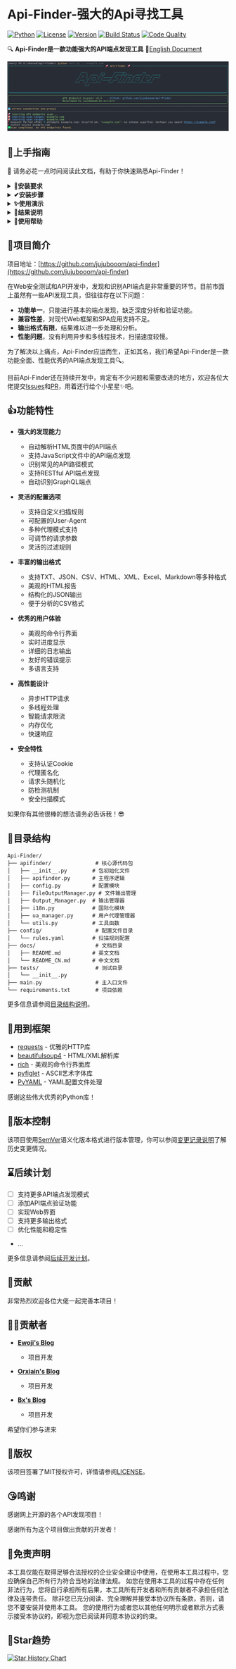# Api-Finder-强大的Api寻找工具

[![Python](https://img.shields.io/badge/python-3.7+-blue.svg)](https://www.python.org/downloads/)
[![License](https://img.shields.io/badge/license-MIT-green.svg)](https://github.com/jujubooom/api-finder/blob/master/LICENSE)
[![Version](https://img.shields.io/badge/version-0.6.5-brightgreen.svg)](https://github.com/jujubooom/api-finder/releases)
[![Build Status](https://img.shields.io/badge/build-passing-brightgreen.svg)](https://github.com/jujubooom/api-finder)
[![Code Quality](https://img.shields.io/badge/code%20quality-A-brightgreen.svg)](https://github.com/jujubooom/api-finder)

🔍 **Api-Finder是一款功能强大的API端点发现工具** 📝[English Document](https://github.com/jujubooom/api-finder/blob/master/docs/README.md)

![Example](./docs/pic/yanshi.png)

## 🚀上手指南

📢 请务必花一点时间阅读此文档，有助于你快速熟悉Api-Finder！

<details>
<summary><b>🐍安装要求</b></summary>

Api-Finder基于[Python 3.7+](https://www.python.org/downloads/)开发和测试，需要Python 3.7或更高版本才能运行。
安装Python环境可以参考[Python安装指南](https://www.python.org/downloads/)。运行以下命令检查Python和pip版本：
```bash
python -V
pip -V
```
如果你看到类似以下的输出便说明Python环境没有问题：
```bash
Python 3.8.0
pip 20.2.0 from /usr/local/lib/python3.8/site-packages/pip (python 3.8)
```
</details>

<details>
<summary><b>✔安装步骤</b></summary>

1. **下载项目**

```bash
git clone https://github.com/your-username/api-finder.git
cd api-finder
```

2. **安装依赖**

```bash
# 安装基础依赖
pip install -r requirements.txt

# 可选：如果需要Excel输出格式，请安装
pip install openpyxl

# 验证安装
python main.py --help
```

3. **更新项目**

```bash
git pull origin master
```
</details>

<details>
<summary><b>✨使用演示</b></summary>

基本使用示例：
```bash
# 扫描单个网站
python main.py -u https://example.com

# 使用Cookie进行认证扫描
python main.py -u https://example.com -c "session=abc123"

# 输出结果到文件
python main.py -u https://example.com -o results.txt

# 使用代理
python main.py -u https://example.com -p socks5://127.0.0.1:1080

# 静默模式（只输出发现的API）
python main.py -u https://example.com -s
```

高级使用示例：
```bash
# 详细输出模式
python main.py -u https://example.com -v

# 随机User-Agent
python main.py -u https://example.com -r

# 指定设备类型的User-Agent
python main.py -u https://example.com -a phone    # 手机UA
python main.py -u https://example.com -a weixin   # 微信UA

# 自定义超时和延迟
python main.py -u https://example.com -t 30 -d 1.0

# 强制更新规则文件
python main.py -u https://example.com -U

# 多种输出格式
python main.py -u https://example.com -o results.json    # JSON格式
python main.py -u https://example.com -o results.html    # HTML报告
python main.py -u https://example.com -o results.csv     # CSV表格
python main.py -u https://example.com -o results.xml     # XML格式
python main.py -u https://example.com -o results.xlsx    # Excel表格
python main.py -u https://example.com -o results.md      # Markdown格式
```

</details>

<details>
<summary><b>🧐结果说明</b></summary>

Api-Finder在扫描完成后会生成相应的结果文件：

- **TXT格式**: 纯文本格式，包含所有发现的API端点
- **JSON格式**: 结构化数据，便于程序处理
- **CSV格式**: 表格格式，可用Excel打开
- **HTML格式**: 美观的网页报告，包含详细信息
- **XML格式**: 标准XML格式，便于系统集成
- **Excel格式**: 电子表格格式，支持多工作表
- **Markdown格式**: 文档格式，便于阅读和分享

扫描结果包含以下信息：
- API端点URL
- HTTP方法（GET、POST、PUT、DELETE等）
- 响应状态码
- 响应时间
- 响应头信息
- 响应体大小
- 发现时间戳

</details>

<details>
<summary><b>🤔使用帮助</b></summary>

**命令行参数说明**

```bash
python main.py --help
```

主要参数：
- `-u, --url`: 目标网站URL（必需）
- `-c, --cookie`: 认证Cookie
- `-p, --proxy`: 代理设置
- `-o, --output`: 输出文件路径
- `-s, --silent`: 静默模式
- `-v, --verbose`: 详细输出
- `-r, --random-ua`: 随机User-Agent
- `-a, --user-agent`: 指定User-Agent类型
- `-t, --timeout`: 请求超时时间
- `-d, --delay`: 请求延迟时间
- `-U, --update-rules`: 更新规则文件

**配置文件说明**

Api-Finder使用YAML格式的配置文件来定义扫描规则，配置文件位于`config/rules.yaml`，你可以根据需要修改扫描规则。

**代理设置**

支持多种代理模式：
- HTTP代理：`http://127.0.0.1:8080`
- HTTPS代理：`https://127.0.0.1:8080`
- SOCKS5代理：`socks5://127.0.0.1:1080`

</details>

## 🎉项目简介

项目地址：[https://github.com/jujubooom/api-finder](https://github.com/jujubooom/api-finder)

在Web安全测试和API开发中，发现和识别API端点是非常重要的环节。目前市面上虽然有一些API发现工具，但往往存在以下问题：

* **功能单一**，只能进行基本的端点发现，缺乏深度分析和验证功能。
* **兼容性差**，对现代Web框架和SPA应用支持不足。
* **输出格式有限**，结果难以进一步处理和分析。
* **性能问题**，没有利用异步和多线程技术，扫描速度较慢。

为了解决以上痛点，Api-Finder应运而生，正如其名，我们希望Api-Finder是一款功能全面、性能优秀的API端点发现工具🔍。

目前Api-Finder还在持续开发中，肯定有不少问题和需要改进的地方，欢迎各位大佬提交[Issues](https://github.com/jujubooom/api-finder/issues)和[PR](https://github.com/jujubooom/api-finder/pulls)，用着还行给个小星星✨吧。

## 👍功能特性

* **强大的发现能力**
  - 自动解析HTML页面中的API端点
  - 支持JavaScript文件中的API端点发现
  - 识别常见的API路径模式
  - 支持RESTful API端点发现
  - 自动识别GraphQL端点

* **灵活的配置选项**
  - 支持自定义扫描规则
  - 可配置的User-Agent
  - 多种代理模式支持
  - 可调节的请求参数
  - 灵活的过滤规则

* **丰富的输出格式**
  - 支持TXT、JSON、CSV、HTML、XML、Excel、Markdown等多种格式
  - 美观的HTML报告
  - 结构化的JSON输出
  - 便于分析的CSV格式

* **优秀的用户体验**
  - 美观的命令行界面
  - 实时进度显示
  - 详细的日志输出
  - 友好的错误提示
  - 多语言支持

* **高性能设计**
  - 异步HTTP请求
  - 多线程处理
  - 智能请求限流
  - 内存优化
  - 快速响应

* **安全特性**
  - 支持认证Cookie
  - 代理匿名化
  - 请求头随机化
  - 防检测机制
  - 安全扫描模式

如果你有其他很棒的想法请务必告诉我！😎

## 🌲目录结构

```
Api-Finder/
├── apifinder/              # 核心源代码包
│   ├── __init__.py        # 包初始化文件
│   ├── apifinder.py       # 主程序逻辑
│   ├── config.py          # 配置模块
│   ├── FileOutputManager.py # 文件输出管理
│   ├── Output_Manager.py  # 输出管理器
│   ├── i18n.py            # 国际化模块
│   ├── ua_manager.py      # 用户代理管理器
│   └── utils.py           # 工具函数
├── config/                 # 配置文件目录
│   └── rules.yaml         # 扫描规则配置
├── docs/                   # 文档目录
│   ├── README.md          # 英文文档
│   └── README_CN.md       # 中文文档
├── tests/                  # 测试目录
│   └── __init__.py
├── main.py                 # 主入口文件
└── requirements.txt        # 项目依赖
```

更多信息请参阅[目录结构说明](https://github.com/jujubooom/api-finder/tree/master/docs/directory_structure.md)。

## 👏用到框架

* [requests](https://github.com/psf/requests) - 优雅的HTTP库
* [beautifulsoup4](https://pypi.org/project/beautifulsoup4/) - HTML/XML解析库
* [rich](https://github.com/Textualize/rich) - 美观的命令行界面库
* [pyfiglet](https://github.com/pwaller/pyfiglet) - ASCII艺术字体库
* [PyYAML](https://pyyaml.org/) - YAML配置文件处理

感谢这些伟大优秀的Python库！

## 🔖版本控制

该项目使用[SemVer](https://semver.org/)语义化版本格式进行版本管理，你可以参阅[变更记录说明](https://github.com/jujubooom/api-finder/tree/master/docs/changes.md)了解历史变更情况。

## ⌛后续计划

- [ ] 支持更多API端点发现模式
- [ ] 添加API端点验证功能
- [ ] 实现Web界面
- [ ] 支持更多输出格式
- [ ] 优化性能和稳定性
- ...

更多信息请参阅[后续开发计划](https://github.com/jujubooom/api-finder/tree/master/docs/todo.md)。

## 🙏贡献

非常热烈欢迎各位大佬一起完善本项目！

## 👨‍💻贡献者

* **[Ewoji's Blog](https://ewoji.cn/)**
  * 项目开发

* **[Orxiain's Blog](https://orxiain.life/)**
  * 项目开发

* **[Bx's Blog](https://www.bx33661.com/)**
  * 项目开发

希望你们参与进来


## 📄版权

该项目签署了MIT授权许可，详情请参阅[LICENSE](https://github.com/jujubooom/api-finder/blob/master/LICENSE)。

## 😘鸣谢

感谢网上开源的各个API发现项目！

感谢所有为这个项目做出贡献的开发者！

## 📜免责声明

本工具仅能在取得足够合法授权的企业安全建设中使用，在使用本工具过程中，您应确保自己所有行为符合当地的法律法规。 
如您在使用本工具的过程中存在任何非法行为，您将自行承担所有后果，本工具所有开发者和所有贡献者不承担任何法律及连带责任。
除非您已充分阅读、完全理解并接受本协议所有条款，否则，请您不要安装并使用本工具。
您的使用行为或者您以其他任何明示或者默示方式表示接受本协议的，即视为您已阅读并同意本协议的约束。

## 💖Star趋势

[![Star History Chart](https://api.star-history.com/svg?repos=jujubooom/Api-Finder&type=Date)](https://www.star-history.com/#jujubooom/Api-Finder&Date)